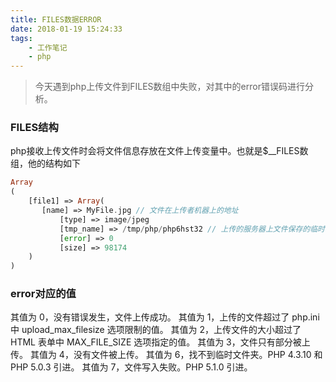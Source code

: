 ```yaml
---
title: FILES数据ERROR
date: 2018-01-19 15:24:33
tags:
	- 工作笔记
	- php
---
```


>今天遇到php上传文件到FILES数组中失败，对其中的error错误码进行分析。
<!--more-->

### FILES结构
php接收上传文件时会将文件信息存放在文件上传变量中。也就是$__FILES数组，他的结构如下
```php
Array
(
	[file1] => Array(
	   [name] => MyFile.jpg // 文件在上传者机器上的地址
           [type] => image/jpeg
           [tmp_name] => /tmp/php/php6hst32 // 上传的服务器上文件保存的临时地址
           [error] => 0
           [size] => 98174
	)
)
```

### error对应的值

其值为 0，没有错误发生，文件上传成功。 
其值为 1，上传的文件超过了 php.ini 中 upload_max_filesize 选项限制的值。 
其值为 2，上传文件的大小超过了 HTML 表单中 MAX_FILE_SIZE 选项指定的值。 
其值为 3，文件只有部分被上传。 
其值为 4，没有文件被上传。 
其值为 6，找不到临时文件夹。PHP 4.3.10 和 PHP 5.0.3 引进。 
其值为 7，文件写入失败。PHP 5.1.0 引进。 
